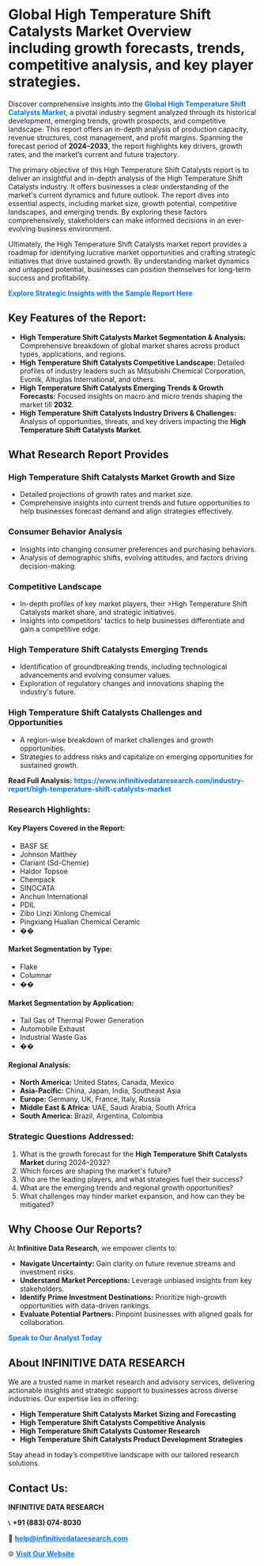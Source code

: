 <h1>Global High Temperature Shift Catalysts Market Overview including growth forecasts, trends, competitive analysis, and key player strategies.</h1>
<p>
Discover comprehensive insights into the 
<a href="https://www.infinitivedataresearch.com/industry-report/high-temperature-shift-catalysts-market" rel="dofollow" style="color: #007BFF; text-decoration: none;"><strong>Global High Temperature Shift Catalysts Market</strong></a>, a pivotal industry segment analyzed through its historical development, emerging trends, growth prospects, and competitive landscape. This report offers an in-depth analysis of production capacity, revenue structures, cost management, and profit margins. Spanning the forecast period of <strong>2024–2033</strong>, the report highlights key drivers, growth rates, and the market’s current and future trajectory.
</p>
<p>
The primary objective of this High Temperature Shift Catalysts report is to deliver an insightful and in-depth analysis of the High Temperature Shift Catalysts industry. It offers businesses a clear understanding of the market's current dynamics and future outlook. The report dives into essential aspects, including market size, growth potential, competitive landscapes, and emerging trends. By exploring these factors comprehensively, stakeholders can make informed decisions in an ever-evolving business environment.
</p>
<p>
Ultimately, the High Temperature Shift Catalysts market report provides a roadmap for identifying lucrative market opportunities and crafting strategic initiatives that drive sustained growth. By understanding market dynamics and untapped potential, businesses can position themselves for long-term success and profitability.
</p>
<p>
<a href="https://www.infinitivedataresearch.com/request-sample/reportId=104871" style="color: #007BFF; text-decoration: none;"><strong>Explore Strategic Insights with the Sample Report Here</strong></a>
</p>

<h2>Key Features of the Report:</h2>
<ul>
<li><strong>High Temperature Shift Catalysts Market Segmentation & Analysis:</strong> Comprehensive breakdown of global market shares across product types, applications, and regions.</li>
<li><strong>High Temperature Shift Catalysts Competitive Landscape:</strong> Detailed profiles of industry leaders such as Mitsubishi Chemical Corporation, Evonik, Altuglas International, and others.</li>
<li><strong>High Temperature Shift Catalysts Emerging Trends & Growth Forecasts:</strong> Focused insights on macro and micro trends shaping the market till <strong>2032</strong>.</li>
<li><strong>High Temperature Shift Catalysts Industry Drivers & Challenges:</strong> Analysis of opportunities, threats, and key drivers impacting the <strong>High Temperature Shift Catalysts Market</strong>.</li>
</ul>

<h2>What Research Report Provides</h2>
<h3>High Temperature Shift Catalysts Market Growth and Size</h3>
<ul>
<li>Detailed projections of growth rates and market size.</li>
<li>Comprehensive insights into current trends and future opportunities to help businesses forecast demand and align strategies effectively.</li>
</ul>

<h3>Consumer Behavior Analysis</h3>
<ul>
<li>Insights into changing consumer preferences and purchasing behaviors.</li>
<li>Analysis of demographic shifts, evolving attitudes, and factors driving decision-making.</li>
</ul>

<h3>Competitive Landscape</h3>
<ul>
<li>In-depth profiles of key market players, their >High Temperature Shift Catalysts market share, and strategic initiatives.</li>
<li>Insights into competitors' tactics to help businesses differentiate and gain a competitive edge.</li>
</ul>

<h3>High Temperature Shift Catalysts Emerging Trends</h3>
<ul>
<li>Identification of groundbreaking trends, including technological advancements and evolving consumer values.</li>
<li>Exploration of regulatory changes and innovations shaping the industry's future.</li>
</ul>

<h3>High Temperature Shift Catalysts Challenges and Opportunities</h3>
<ul>
<li>A region-wise breakdown of market challenges and growth opportunities.</li>
<li>Strategies to address risks and capitalize on emerging opportunities for sustained growth.</li>
</ul>
<p><strong>Read Full Analysis:</strong> <a href="https://www.infinitivedataresearch.com/industry-report/high-temperature-shift-catalysts-market" rel="dofollow" style="color: #007BFF; text-decoration: none;"><strong>https://www.infinitivedataresearch.com/industry-report/high-temperature-shift-catalysts-market</strong></a></p>
<h3>Research Highlights:</h3>
<h4>Key Players Covered in the Report:</h4>
<ul><li>BASF SE</li><li>Johnson Matthey</li><li>Clariant (Sd-Chemie)</li><li>Haldor Topsoe</li><li>Chempack</li><li>SINOCATA</li><li>Anchun International</li><li>PDIL</li><li>Zibo Linzi Xinlong Chemical</li><li>Pingxiang Hualian Chemical Ceramic</li><li>��</li></ul>
<h4>Market Segmentation by Type:</h4>
<ul><li>Flake</li><li>Columnar</li><li>��</li></ul>
<h4>Market Segmentation by Application:</h4>
<ul><li>Tail Gas of Thermal Power Generation</li><li>Automobile Exhaust</li><li>Industrial Waste Gas</li><li>��</li></ul>

<h4>Regional Analysis:</h4>
<ul>
<li><strong>North America:</strong> United States, Canada, Mexico</li>
<li><strong>Asia-Pacific:</strong> China, Japan, India, Southeast Asia</li>
<li><strong>Europe:</strong> Germany, UK, France, Italy, Russia</li>
<li><strong>Middle East & Africa:</strong> UAE, Saudi Arabia, South Africa</li>
<li><strong>South America:</strong> Brazil, Argentina, Colombia</li>
</ul>

<h3>Strategic Questions Addressed:</h3>
<ol>
<li>What is the growth forecast for the <strong>High Temperature Shift Catalysts Market</strong> during 2024–2032?</li>
<li>Which forces are shaping the market's future?</li>
<li>Who are the leading players, and what strategies fuel their success?</li>
<li>What are the emerging trends and regional growth opportunities?</li>
<li>What challenges may hinder market expansion, and how can they be mitigated?</li>
</ol>

<h2>Why Choose Our Reports?</h2>
<p>At <strong>Infinitive Data Research</strong>, we empower clients to:</p>
<ul>
<li><strong>Navigate Uncertainty:</strong> Gain clarity on future revenue streams and investment risks.</li>
<li><strong>Understand Market Perceptions:</strong> Leverage unbiased insights from key stakeholders.</li>
<li><strong>Identify Prime Investment Destinations:</strong> Prioritize high-growth opportunities with data-driven rankings.</li>
<li><strong>Evaluate Potential Partners:</strong> Pinpoint businesses with aligned goals for collaboration.</li>
</ul>
<p><a href="https://www.infinitivedataresearch.com/industry-report/high-temperature-shift-catalysts-market" rel="dofollow" style="color: #007BFF; text-decoration: none;"><strong>Speak to Our Analyst Today</strong></a></p>

<h2>About INFINITIVE DATA RESEARCH</h2>
<p>We are a trusted name in market research and advisory services, delivering actionable insights and strategic support to businesses across diverse industries. Our expertise lies in offering:</p>
<ul>
<li><strong>High Temperature Shift Catalysts Market Sizing and Forecasting</strong></li>
<li><strong>High Temperature Shift Catalysts Competitive Analysis</strong></li>
<li><strong>High Temperature Shift Catalysts Customer Research</strong></li>
<li><strong>High Temperature Shift Catalysts Product Development Strategies</strong></li>
</ul>
<p>Stay ahead in today’s competitive landscape with our tailored research solutions.</p>

<h2>Contact Us:</h2>
<p><strong>INFINITIVE DATA RESEARCH</strong></p>
<p>📞 <strong>+91 (883) 074-8030</strong></p>
<p>📧 <strong><a href="mailto:help@infinitivedataresearch.com" style="color: #007BFF;">help@infinitivedataresearch.com</a></strong></p>
<p>🌐 <strong><a href="https://www.infinitivedataresearch.com" rel="dofollow" style="color: #007BFF;">Visit Our Website</a></strong></p>